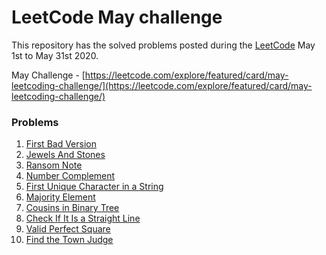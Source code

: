 
# LeetCode May challenge
This repository has the solved problems posted during the [LeetCode]([https://leetcode.com/].(https://leetcode.com/)) May 1st to May 31st 2020.

May Challenge - [https://leetcode.com/explore/featured/card/may-leetcoding-challenge/](https://leetcode.com/explore/featured/card/may-leetcoding-challenge/)

### Problems
1. [First Bad Version](https://github.com/arunkumars0807/leet-code-may-challenge/blob/master/FirstBadVersion.js)
2. [Jewels And Stones](https://github.com/arunkumars0807/leet-code-may-challenge/blob/master/JewelsAndStones.js)
3. [Ransom Note](https://github.com/arunkumars0807/leet-code-may-challenge/blob/master/RansomNote.js)
4. [Number Complement](https://github.com/arunkumars0807/leet-code-may-challenge/blob/master/NumberComplement.js)
5. [First Unique Character in a String](https://github.com/arunkumars0807/leet-code-may-challenge/blob/master/FirstUniqueCharacterInAString.js)
6. [Majority Element](https://github.com/arunkumars0807/leet-code-may-challenge/blob/master/MajorityElement.js)
7. [Cousins in Binary Tree](https://github.com/arunkumars0807/leet-code-may-challenge/blob/master/CousinsInBinaryTree.js)
8. [Check If It Is a Straight Line](https://github.com/arunkumars0807/leet-code-may-challenge/blob/master/CheckIfItIsAStraightLine.js)
9. [Valid Perfect Square](https://github.com/arunkumars0807/leet-code-may-challenge/blob/master/ValidPerfectSquare.js)
10. [Find the Town Judge](https://github.com/arunkumars0807/leet-code-may-challenge/blob/master/FindTheTownJudge.js)
